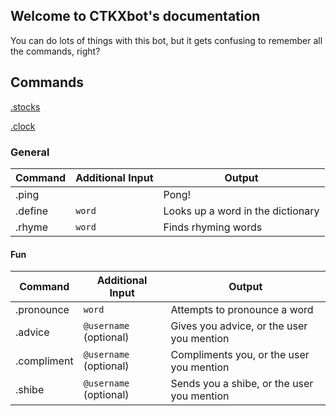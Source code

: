 ## Welcome to CTKXbot's documentation

You can do lots of things with this bot, but it gets confusing to remember all the commands, right?

## Commands

[.stocks](/stocks/index.md)

[.clock](/clock/index.md)

### General

| Command | Additional Input     | Output |
|---------|----------------------|--------|
| .ping   |                      | Pong!  |
| .define | `word`                 | Looks up a word in the dictionary | 
| .rhyme | `word`                  | Finds rhyming words |



  
#### Fun

| Command | Additional Input     | Output |
|---------|----------------------|--------|
| .pronounce | `word`              | Attempts to pronounce a word |
| .advice | `@username` (optional) | Gives you advice, or the user you mention |
| .compliment | `@username` (optional) | Compliments you, or the user you mention |
| .shibe | `@username` (optional) | Sends you a shibe, or the user you mention |
